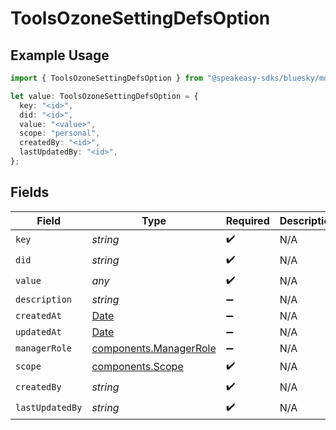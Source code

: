 # ToolsOzoneSettingDefsOption

## Example Usage

```typescript
import { ToolsOzoneSettingDefsOption } from "@speakeasy-sdks/bluesky/models/components";

let value: ToolsOzoneSettingDefsOption = {
  key: "<id>",
  did: "<id>",
  value: "<value>",
  scope: "personal",
  createdBy: "<id>",
  lastUpdatedBy: "<id>",
};
```

## Fields

| Field                                                                                         | Type                                                                                          | Required                                                                                      | Description                                                                                   |
| --------------------------------------------------------------------------------------------- | --------------------------------------------------------------------------------------------- | --------------------------------------------------------------------------------------------- | --------------------------------------------------------------------------------------------- |
| `key`                                                                                         | *string*                                                                                      | :heavy_check_mark:                                                                            | N/A                                                                                           |
| `did`                                                                                         | *string*                                                                                      | :heavy_check_mark:                                                                            | N/A                                                                                           |
| `value`                                                                                       | *any*                                                                                         | :heavy_check_mark:                                                                            | N/A                                                                                           |
| `description`                                                                                 | *string*                                                                                      | :heavy_minus_sign:                                                                            | N/A                                                                                           |
| `createdAt`                                                                                   | [Date](https://developer.mozilla.org/en-US/docs/Web/JavaScript/Reference/Global_Objects/Date) | :heavy_minus_sign:                                                                            | N/A                                                                                           |
| `updatedAt`                                                                                   | [Date](https://developer.mozilla.org/en-US/docs/Web/JavaScript/Reference/Global_Objects/Date) | :heavy_minus_sign:                                                                            | N/A                                                                                           |
| `managerRole`                                                                                 | [components.ManagerRole](../../models/components/managerrole.md)                              | :heavy_minus_sign:                                                                            | N/A                                                                                           |
| `scope`                                                                                       | [components.Scope](../../models/components/scope.md)                                          | :heavy_check_mark:                                                                            | N/A                                                                                           |
| `createdBy`                                                                                   | *string*                                                                                      | :heavy_check_mark:                                                                            | N/A                                                                                           |
| `lastUpdatedBy`                                                                               | *string*                                                                                      | :heavy_check_mark:                                                                            | N/A                                                                                           |